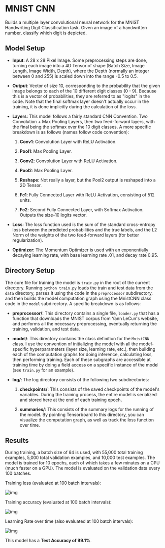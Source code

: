 # MNIST CNN #
Builds a multiple layer convolutional neural network for the MNIST Handwriting Digit Classification
task. Given an image of a handwritten number, classify which digit is depicted. 

## Model Setup ##

+ **Input**: A 28 x 28 Pixel Image. Some preprocessing steps are done, turning each image into a
             4D Tensor of shape (Batch Size, Image Length, Image Width, Depth), where the Depth 
             (normally an integer between 0 and 255) is scaled down into the range -0.5 to 0.5.
  
+ **Output**: Vector of size 10, corresponding to the probability that the given image belongs to
              each of the 10 different digit classes (0 - 9). Because this is a vector of 
              probabilities, they are referred to as "logits" in the code. Note that the final 
              softmax layer doesn't actually occur in the training, it is done implicitly during 
              the calculation of the loss.

+ **Layers**: This model follows a fairly standard CNN Convention. Two Convolution + Max Pooling 
              Layers, then two feed-forward layers, with the final being the softmax over the 10
              digit classes. A more specific breakdown is as follows (names follow code convention):
            
  1) **Conv1**: Convolution Layer with ReLU Activation.
  
  2) **Pool1**: Max Pooling Layer.
  
  3) **Conv2**: Convolution Layer with ReLU Activation.
  
  4) **Pool2**: Max Pooling Layer.
  
  5) **Reshape**: Not really a layer, but the Pool2 output is reshaped into a 2D Tensor.
  
  6) **Fc1**: Fully Connected Layer with ReLU Activation, consisting of 512 units.
  
  7) **Fc2**: Second Fully Connected Layer, with Softmax Activation. Outputs the size-10 logits 
              vector.
               
+ **Loss**: The loss function used is the sum of the standard cross-entropy loss between the 
            predicted probabilities and the true labels, and the L2 Norm of the weights of the two
            feed-forward layers (for better regularization).
            
+ **Optimizer**: The Momentum Optimizer is used with an exponentially decaying learning rate, with
                 base learning rate .01, and decay rate 0.95.

## Directory Setup ##

The core file for training the model is `train.py` in the root of the current directory. Running 
`python train.py` loads the train and test data from the `data` directory, parses it using the code
in the `preprocessor` subdirectory, and then builds the model computation graph using the MnistCNN 
class code in the `model` subdirectory. A specific breakdown is as follows:

+ **preprocessor/**: This directory contains a single file, `loader.py` that has a function that
downloads the MNIST corpus from Yann LeCun's website, and performs all the necessary preprocessing,
eventually returning the training, validation, and test data.

+ **model/**: This directory contains the class definition for the `MnistCNN` class. I use the 
convention of initializing the model with all the model-specific hyperparameters 
(layer size, learning rate, etc.), then building each of the computation graphs for doing inference, 
calculating loss, then performing training. Each of these subgraphs are accessible at training time 
by doing a field access on a specific instance of the model (see `train.py` for an example).

+ **log/**: The log directory consists of the following two subdirectories:
    
    1) **checkpoints/**: This consists of the saved checkpoints of the model's variables. During the
                        training process, the entire model is serialized and stored here at the end
                        of each training epoch.
    
    2) **summaries/**: This consists of the summary logs for the running of the model. By pointing
                      Tensorboard to this directory, you can visualize the computation graph, as well
                      as track the loss function over time.
                      
## Results ##

During training, a batch size of 64 is used, with 55,000 total training examples, 5,000 total 
validation examples, and 10,000 test examples. The model is trained for 10 epochs, each of which
takes a few minutes on a CPU (much faster on a GPU). The model is evaluated on the validation data
every 100 batches.

Training loss (evaluated at 100 batch intervals):

![img](https://github.com/siddk/deep-nlp/blob/master/mnist_cnn/data/loss.png)

Training accuracy (evaluated at 100 batch intervals):

![img](https://github.com/siddk/deep-nlp/blob/master/mnist_cnn/data/accuracy.png)

Learning Rate over time (also evaluated at 100 batch intervals):

![img](https://github.com/siddk/deep-nlp/blob/master/mnist_cnn/data/learning_rate.png)

This model has a **Test Accuracy of 99.1%**.
